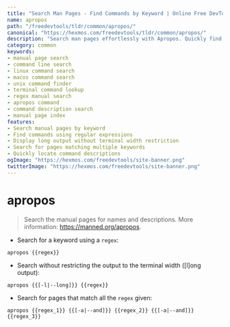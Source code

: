 ```yaml
---
title: "Search Man Pages - Find Commands by Keyword | Online Free DevTools by Hexmos"
name: apropos
path: "/freedevtools/tldr/common/apropos/"
canonical: "https://hexmos.com/freedevtools/tldr/common/apropos/"
description: "Search man pages effortlessly with Apropos. Quickly find commands and descriptions using keywords for Linux, macOS, and other Unix-like systems. Free online tool, no registration required."
category: common
keywords:
- manual page search
- command line search
- linux command search
- macos command search
- unix command finder
- terminal command lookup
- regex manual search
- apropos command
- command description search
- manual page index
features:
- Search manual pages by keyword
- Find commands using regular expressions
- Display long output without terminal width restriction
- Search for pages matching multiple keywords
- Quickly locate command descriptions
ogImage: "https://hexmos.com/freedevtools/site-banner.png"
twitterImage: "https://hexmos.com/freedevtools/site-banner.png"
---
```


# apropos

> Search the manual pages for names and descriptions.
> More information: <https://manned.org/apropos>.

- Search for a keyword using a `regex`:

`apropos {{regex}}`

- Search without restricting the output to the terminal width ([l]ong output):

`apropos {{[-l|--long]}} {{regex}}`

- Search for pages that match all the `regex` given:

`apropos {{regex_1}} {{[-a|--and]}} {{regex_2}} {{[-a|--and]}} {{regex_3}}`
